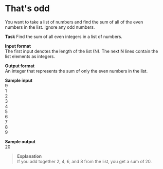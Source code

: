 # That's odd

You want to take a list of numbers and find the sum of all of the even numbers in the list. Ignore any odd numbers. 
 
**Task** 
Find the sum of all even integers in a list of numbers. 
 
**Input format**  
The first input denotes the length of the list (N). The next N lines contain the list elements as integers. 
 
**Output format**  
An integer that represents the sum of only the even numbers in the list. 
 
**Sample input**  
9  
1  
2  
3  
4  
5  
6  
7  
8  
9  
 
**Sample output**  
20

>**Explanation**  
If you add together 2, 4, 6, and 8 from the list, you get a sum of 20.